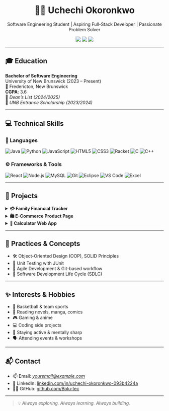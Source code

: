 <h1 align="center">👩‍💻 Uchechi Okoronkwo</h1>
<p align="center">Software Engineering Student | Aspiring Full-Stack Developer | Passionate Problem Solver</p>

<p align="center">
  <a href="https://www.linkedin.com/in/uchechi-okoronkwo-093b4224a"><img src="https://img.shields.io/badge/LinkedIn-uchechi--okoronkwo-blue?logo=linkedin&style=flat-square" /></a>
  <a href="mailto:youremail@example.com"><img src="https://img.shields.io/badge/Email-Contact_Me-D14836?logo=gmail&logoColor=white&style=flat-square" /></a>
  <a href="https://github.com/Bolu-tec"><img src="https://img.shields.io/github/followers/Bolu-tec?style=flat-square" /></a>
</p>

---

## 🎓 Education

**Bachelor of Software Engineering**  
University of New Brunswick (2023 – Present)  
📍 Fredericton, New Brunswick  
**CGPA**: 3.6  
🏅 *Dean’s List (2024/2025)*  
🏅 *UNB Entrance Scholarship (2023/2024)*

---

## 💻 Technical Skills

### 🧠 Languages

![Java](https://img.shields.io/badge/Java-%23ED8B00.svg?style=flat&logo=java&logoColor=white)
![Python](https://img.shields.io/badge/Python-3670A0?style=flat&logo=python&logoColor=ffdd54)
![JavaScript](https://img.shields.io/badge/JavaScript-F7DF1E?style=flat&logo=javascript&logoColor=black)
![HTML5](https://img.shields.io/badge/HTML5-E34F26?style=flat&logo=html5&logoColor=white)
![CSS3](https://img.shields.io/badge/CSS3-1572B6?style=flat&logo=css3&logoColor=white)
![Racket](https://img.shields.io/badge/Racket-9F1D20?style=flat&logoColor=white)
![C](https://img.shields.io/badge/C-00599C?style=flat&logo=c&logoColor=white)
![C++](https://img.shields.io/badge/C++-00599C?style=flat&logo=c%2B%2B&logoColor=white)

### ⚙️ Frameworks & Tools

![React](https://img.shields.io/badge/React-20232A?style=flat&logo=react&logoColor=61DAFB)
![Node.js](https://img.shields.io/badge/Node.js-339933?style=flat&logo=nodedotjs&logoColor=white)
![MySQL](https://img.shields.io/badge/MySQL-4479A1?style=flat&logo=mysql&logoColor=white)
![Git](https://img.shields.io/badge/Git-F05032?style=flat&logo=git&logoColor=white)
![Eclipse](https://img.shields.io/badge/Eclipse-2C2255?style=flat&logo=eclipse&logoColor=white)
![VS Code](https://img.shields.io/badge/VSCode-007ACC?style=flat&logo=visual%20studio%20code&logoColor=white)
![Excel](https://img.shields.io/badge/Excel-217346?style=flat&logo=microsoft-excel&logoColor=white)

---

## 🌟 Projects

<details>
<summary><strong>💳 Family Financial Tracker</strong></summary>

A desktop app that helps families monitor and analyze credit card spending.

- Parses transactions from CSV/Excel files
- Sorts by buyer/category and generates summaries
- Built in Java and tested with JUnit

</details>

<details>
<summary><strong>🛍️ E-Commerce Product Page</strong></summary>

A responsive landing page for a watch brand.

- Created with HTML and CSS
- Animated cards, grid layout, and mobile responsiveness

</details>

<details>
<summary><strong>🧮 Calculator Web App</strong></summary>

A clean calculator built with vanilla JavaScript.

- DOM-based interaction and responsive layout
- Soft pastel UI design

</details>


---

## 🔧 Practices & Concepts

- 🛠 Object-Oriented Design (OOP), SOLID Principles  
- 🧪 Unit Testing with JUnit  
- 🔄 Agile Development & Git-based workflow  
- 🔧 Software Development Life Cycle (SDLC)

---

## ✨ Interests & Hobbies

- 🏀 Basketball & team sports  
- 📖 Reading novels, manga, comics  
- 🎮 Gaming & anime  
- 💻 Coding side projects  
- 🧘 Staying active & mentally sharp  
- 🗣️ Attending events & workshops

---

## 📬 Contact

- 📫 Email: *youremail@example.com*  
- 🔗 LinkedIn: [linkedin.com/in/uchechi-okoronkwo-093b4224a](https://www.linkedin.com/in/uchechi-okoronkwo-093b4224a)  
- 🧑‍💻 GitHub: [github.com/Bolu-tec](https://github.com/Bolu-tec)

---

> 💡 *Always exploring. Always learning. Always building.*

